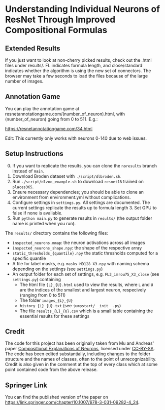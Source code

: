 # Understanding Individual Neurons of ResNet Through Improved Compositional Formulas

## Extended Results

If you just want to look at non-cherry picked results, check out the .html files under results/. FL indicates formula length, and close/standard indicates whether the algorithm is using the new set of connectors. The browser may take a few seconds to load the files because of the large number of images.

## Annotation Game

You can play the annotation game at resnetannotationgame.com/(number_of_neuron).html, with (number_of_neuron) going from 0 to 511. E.g.:

https://resnetannotationgame.com/34.html

Edit: This currently only works with neurons 0-140 due to web issues.

## Setup Instructions

0. If you want to replicate the results, you can clone the `noresults` branch instead of `main`.
1. Download Broden dataset with `./script/dlbroden.sh`.
2. Run `./script/dlzoo_example.sh` to download `resnet18` trained on `places365`.
3. Ensure necessary dependencies; you should be able to clone an environment from environment.yml without complications.
4. Configure settings in `settings.py`. All settings are documented. The current settings replicate the results up to formula length 3. Set GPU to false if none is available.
5. Run `python main.py` to generate results in `results/` (the output folder name is printed when you run).

The `results/` directory contains the following files:
- `inspected_neurons.mmap`: the neuron activations across all images
- `inspected_neurons_shape.npy`: the shape of the respective array
- `static_thresholds_{quantile}.npy` the static thresholds computed for a specific quantile
- A file for label masks, e.g. `masks_MD128_X3.npy` with naming schema depending on the settings (see `settings.py`)
- An output folder for each set of settings, e.g. `FL3_imrou75_X3_close` (see `settings.py`) containing
  - The html file `{L}_{U}.html` used to view the results, where `L` and `U` are the indices of the smallest and largest neuron, respecively (ranging from 0 to 511)
  - The folder `images_{L}_{U}`
  - `history_{L}_{U}.txt` (see `jumpstart/__init__.py`)
  - The file `results_{L}_{U}.csv` which is a small table containing the essential results for these settings

## Credit

The code for this project has been originally taken from Mu and Andreas' paper [Compositional Explanations of Neurons](https://arxiv.org/abs/2006.14032), licensed under [CC-BY-SA](https://creativecommons.org/licenses/by-sa/4.0/). The code has been edited substantially, including changes to the folder structure and the names of classes, often to the point of unrecognizability. Credit is also given in the comment at the top of every class which at some point contained code from the above release.

## Springer Link

You can find the published version of the paper on https://link.springer.com/chapter/10.1007/978-3-031-09282-4_24.
